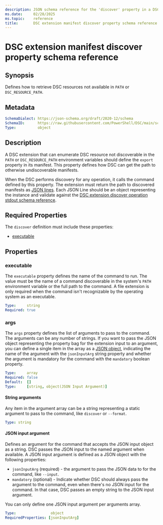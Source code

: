 ```yaml
---
description: JSON schema reference for the 'discover' property in a DSC extension manifest
ms.date:     02/28/2025
ms.topic:    reference
title:       DSC extension manifest discover property schema reference
---
```


# DSC extension manifest discover property schema reference

## Synopsis

Defines how to retrieve DSC resources not available in `PATH` or `DSC_RESOURCE_PATH`.

## Metadata

```yaml
SchemaDialect: https://json-schema.org/draft/2020-12/schema
SchemaID:      https://raw.githubusercontent.com/PowerShell/DSC/main/schemas/v3.1.0/extension/manifest.discover.json
Type:          object
```

## Description

A DSC extension that can enumerate DSC resource not discoverable in the `PATH` or `DSC_RESOURCE_PATH` environment variables
should define the `export` property in its manifest. This property defines how DSC can get the
path to otherwise undiscoverable manifests.

When the DSC performs discovery for any operation, it calls the command defined by this property.
The extension must return the path to discovered manifests as [JSON lines][05]. Each JSON Line
should be an object representing the instance and validate against the
[DSC extension discover operation stdout schema reference][06].

## Required Properties

The `discover` definition must include these properties:

- [executable](#executable)

## Properties

### executable

The `executable` property defines the name of the command to run. The value must be the name of a
command discoverable in the system's `PATH` environment variable or the full path to the command. A
file extension is only required when the command isn't recognizable by the operating system as an
executable.

```yaml
Type:     string
Required: true
```

### args

The `args` property defines the list of arguments to pass to the command. The arguments can be any
number of strings. If you want to pass the JSON object representing the property bag for the
extension input to an argument, you can define a single item in the array as a
[JSON object](#json-input-argument), indicating the name of the argument with the `jsonInputArg`
string property and whether the argument is mandatory for the command with the `mandatory` boolean
property.

```yaml
Type:     array
Required: false
Default:  []
Type:     [string, object(JSON Input Argument)]
```

#### String arguments

Any item in the argument array can be a string representing a static argument to pass to the
command, like `discover` or `--format`.

```yaml
Type: string
```

#### JSON input argument

Defines an argument for the command that accepts the JSON input object as a string. DSC passes the
JSON input to the named argument when available. A JSON input argument is defined as a JSON object
with the following properties:

- `jsonInputArg` (required) - the argument to pass the JSON data to for the command, like `--input`.
- `mandatory` (optional) - Indicate whether DSC should always pass the argument to the command,
  even when there's no JSON input for the command. In that case, DSC passes an empty string to the
  JSON input argument.

You can only define one JSON input argument per arguments array.

```yaml
Type:                object
RequiredProperties: [jsonInputArg]
```

[05]: https://jsonlines.org/
[06]: ../stdout/discover.md
